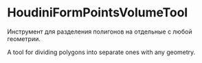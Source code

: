 # HoudiniFormPointsVolumeTool

Инструмент для разделения полигонов на отдельные с любой геометрии.

A tool for dividing polygons into separate ones with any geometry.
